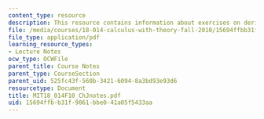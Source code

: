 ```yaml
---
content_type: resource
description: This resource contains information about exercises on derivatives.
file: /media/courses/18-014-calculus-with-theory-fall-2010/15694ffbb31f9061bbe041a05f5433aa_MIT18_014F10_ChJnotes.pdf
file_type: application/pdf
learning_resource_types:
- Lecture Notes
ocw_type: OCWFile
parent_title: Course Notes
parent_type: CourseSection
parent_uid: 525fc43f-560b-3421-6094-8a3bd93e93d6
resourcetype: Document
title: MIT18_014F10_ChJnotes.pdf
uid: 15694ffb-b31f-9061-bbe0-41a05f5433aa
---
```

